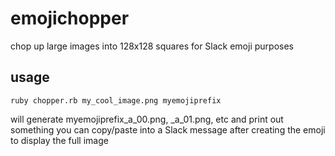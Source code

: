 # emojichopper
chop up large images into 128x128 squares for Slack emoji purposes

## usage

```
ruby chopper.rb my_cool_image.png myemojiprefix
```

will generate myemojiprefix_a_00.png, _a_01.png, etc and print out something you can copy/paste into a Slack message after creating the emoji to display the full image
